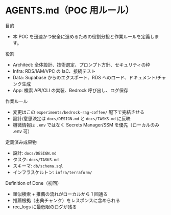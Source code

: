 # AGENTS.md（POC 用ルール）

目的
- 本 POC を迅速かつ安全に進めるための役割分担と作業ルールを定義します。

役割
- Architect: 全体設計、技術選定、プロンプト方針、セキュリティの枠
- Infra: RDS/IAM/VPC の IaC、接続テスト
- Data: Supabase からのエクスポート、RDS へのロード、ドキュメント/チャンク生成
- App: 検索 API/CLI の実装、Bedrock 呼び出し、ログ保存

作業ルール
- 変更はこの `experiments/bedrock-rag-coffee/` 配下で完結させる
- 設計/意思決定は `docs/DESIGN.md` と `docs/TASKS.md` に反映
- 機微情報は `.env` ではなく Secrets Manager/SSM を優先（ローカルのみ .env 可）

定義済み成果物
- 設計: `docs/DESIGN.md`
- タスク: `docs/TASKS.md`
- スキーマ: `db/schema.sql`
- インフラスケルトン: `infra/terraform/`

Definition of Done（初回）
- 類似検索 + 推薦の流れがローカルから 1 回通る
- 推薦根拠（出典チャンク）をレスポンスに含められる
- rec_logs に最低限のログが残る

